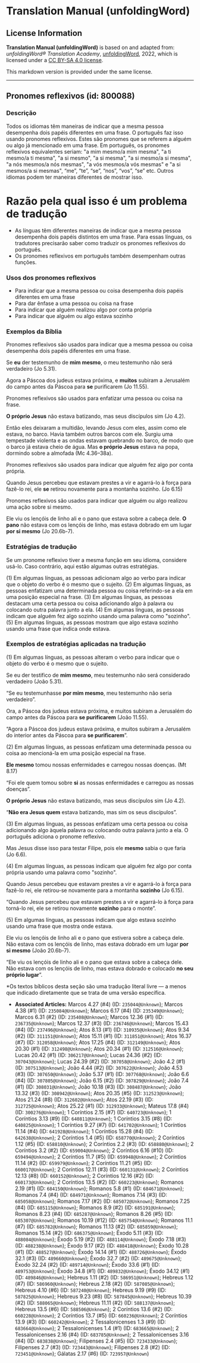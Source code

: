 # Translation Manual (unfoldingWord)

## License Information

**Translation Manual (unfoldingWord)** is based on and adapted from: _unfoldingWord® Translation Academy_, [unfoldingWord](https://unfoldingword.org/utw), 2022, which is licensed under a [CC BY-SA 4.0 license](https://creativecommons.org/licenses/by-sa/4.0/legalcode.en).

This markdown version is provided under the same license.



--------------------------------

## Pronomes reflexivos (id: 800088)

### Descrição

Todos os idiomas têm maneiras de indicar que a mesma pessoa desempenha dois papéis diferentes em uma frase. O português faz isso usando pronomes reflexivos. Estes são pronomes que se referem a alguém ou algo já mencionado em uma frase. Em português, os pronomes reflexivos equivalentes seriam: "a mim mesmo/a mim mesma", "a ti mesmo/a ti mesma", "a si mesmo", "a si mesma", "a si mesmo/a si mesma", "a nós mesmos/a nós mesmas", "a vós mesmos/a vós mesmas" e "a si mesmos/a si mesmas", “me”, “te”, “se”, “nos”, “vos”, “se” etc. Outros idiomas podem ter maneiras diferentes de mostrar isso.

Razão pela qual isso é um problema de tradução
==============================================

* As línguas têm diferentes maneiras de indicar que a mesma pessoa desempenha dois papéis distintos em uma frase. Para essas línguas, os tradutores precisarão saber como traduzir os pronomes reflexivos do português.
* Os pronomes reflexivos em português também desempenham outras funções.

### Usos dos pronomes reflexivos

* Para indicar que a mesma pessoa ou coisa desempenha dois papéis diferentes em uma frase
* Para dar ênfase a uma pessoa ou coisa na frase
* Para indicar que alguém realizou algo por conta própria
* Para indicar que alguém ou algo estava sozinho

### Exemplos da Bíblia

Pronomes reflexivos são usados para indicar que a mesma pessoa ou coisa desempenha dois papéis diferentes em uma frase.

Se **eu** der testemunho de **mim mesmo**, o meu testemunho não será verdadeiro (Jo 5\.31\).

Agora a Páscoa dos judeus estava próxima, e **muitos** subiram a Jerusalém do campo antes da Páscoa para **se** purificarem (Jo 11\.55\).

Pronomes reflexivos são usados para enfatizar uma pessoa ou coisa na frase.

**O próprio Jesus** não estava batizando, mas seus discípulos sim (Jo 4\.2\).

Então eles deixaram a multidão, levando Jesus com eles, assim como ele estava, no barco. Havia também outros barcos com ele. Surgiu uma tempestade violenta e as ondas estavam quebrando no barco, de modo que o barco já estava cheio de água. Mas **o próprio Jesus** estava na popa, dormindo sobre a almofada (Mc 4\.36–38a).

Pronomes reflexivos são usados para indicar que alguém fez algo por conta própria.

Quando Jesus percebeu que estavam prestes a vir e agarrá\-lo à força para fazê\-lo rei, ele **se** retirou novamente para a montanha sozinho. (Jo 6\.15\)

Pronomes reflexivos são usados para indicar que alguém ou algo realizou uma ação sobre si mesmo.

Ele viu os lençóis de linho ali e o pano que estava sobre a cabeça dele. **O pano** não estava com os lençóis de linho, mas estava dobrado em um lugar **por si mesmo** (Jo 20\.6b\-7\).

### Estratégias de tradução

Se um pronome reflexivo tiver a mesma função em seu idioma, considere usá\-lo. Caso contrário, aqui estão algumas outras estratégias.

(1\) Em algumas línguas, as pessoas adicionam algo ao verbo para indicar que o objeto do verbo é o mesmo que o sujeito. (2\) Em algumas línguas, as pessoas enfatizam uma determinada pessoa ou coisa referindo\-se a ela em uma posição especial na frase. (3\) Em algumas línguas, as pessoas destacam uma certa pessoa ou coisa adicionando algo à palavra ou colocando outra palavra junto a ela. (4\) Em algumas línguas, as pessoas indicam que alguém fez algo sozinho usando uma palavra como "sozinho". (5\) Em algumas línguas, as pessoas mostram que algo estava sozinho usando uma frase que indica onde estava.

### Exemplos de estratégias aplicadas na tradução

(1\) Em algumas línguas, as pessoas alteram o verbo para indicar que o objeto do verbo é o mesmo que o sujeito.

Se eu der testifico de **mim mesmo**, meu testemunho não será considerado verdadeiro (João 5\.31\).

“Se eu testemunhasse **por mim mesmo**, meu testemunho não seria verdadeiro”.

Ora, a Páscoa dos judeus estava próxima, e muitos subiram a Jerusalém do campo antes da Páscoa para **se purificarem** (João 11\.55\).

“Agora a Páscoa dos judeus estava próxima, e muitos subiram a Jerusalém do interior antes da Páscoa para **se purificarem**”.

(2\) Em algumas línguas, as pessoas enfatizam uma determinada pessoa ou coisa ao mencioná\-la em uma posição especial na frase.

**Ele mesmo** tomou nossas enfermidades e carregou nossas doenças. (Mt 8\.17\)

“Foi ele quem tomou sobre **si** as nossas enfermidades e carregou as nossas doenças”.

**O próprio Jesus** não estava batizando, mas seus discípulos sim (Jo 4\.2\).

“**Não era Jesus quem** estava batizando, mas sim os seus discípulos”.

(3\) Em algumas línguas, as pessoas enfatizam uma certa pessoa ou coisa adicionando algo àquela palavra ou colocando outra palavra junto a ela. O português adiciona o pronome reflexivo.

Mas Jesus disse isso para testar Filipe, pois ele **mesmo** sabia o que faria (Jo 6\.6\).

(4\) Em algumas línguas, as pessoas indicam que alguém fez algo por conta própria usando uma palavra como "sozinho".

Quando Jesus percebeu que estavam prestes a vir e agarrá\-lo à força para fazê\-lo rei, ele retirou\-se novamente para a montanha **sozinho** (Jo 6\.15\).

“Quando Jesus percebeu que estavam prestes a vir e agarrá\-lo à força para torná\-lo rei, ele se retirou novamente **sozinho** para o monte”.

(5\) Em algumas línguas, as pessoas indicam que algo estava sozinho usando uma frase que mostra onde estava.

Ele viu os lençóis de linho ali e o pano que estivera sobre a cabeça dele. Não estava com os lençóis de linho, mas estava dobrado em um lugar **por si mesmo** (João 20\.6b\-7\).

“Ele viu os lençóis de linho ali e o pano que estava sobre a cabeça dele. Não estava com os lençóis de linho, mas estava dobrado e colocado **no seu próprio lugar**”.  
  
\*Os textos bíblicos desta seção são uma tradução literal livre — a menos que indicado diretamente que se trata de uma versão específica.

* **Associated Articles:** Marcos 4.27 (#4) (ID: `235044@Unknown`); Marcos 4.38 (#1) (ID: `235084@Unknown`); Marcos 6.17 (#4) (ID: `235349@Unknown`); Marcos 6.31 (#2) (ID: `235408@Unknown`); Marcos 12.36 (#1) (ID: `236735@Unknown`); Marcos 12.37 (#3) (ID: `236746@Unknown`); Marcos 15.43 (#4) (ID: `237496@Unknown`); Atos 8.13 (#1) (ID: `310935@Unknown`); Atos 9.34 (#2) (ID: `311151@Unknown`); Atos 15.11 (#1) (ID: `311851@Unknown`); Atos 16.37 (#7) (ID: `312058@Unknown`); Atos 17.25 (#4) (ID: `312149@Unknown`); Atos 20.30 (#1) (ID: `312498@Unknown`); Atos 20.34 (#1) (ID: `312516@Unknown`); Lucas 20.42 (#1) (ID: `306217@Unknown`); Lucas 24.36 (#2) (ID: `307043@Unknown`); Lucas 24.39 (#2) (ID: `307058@Unknown`); João 4.2 (#1) (ID: `307513@Unknown`); João 4.44 (#2) (ID: `307622@Unknown`); João 4.53 (#3) (ID: `307650@Unknown`); João 5.37 (#1) (ID: `307768@Unknown`); João 6.6 (#4) (ID: `307805@Unknown`); João 6.15 (#2) (ID: `307829@Unknown`); João 7.4 (#1) (ID: `308031@Unknown`); João 10.18 (#3) (ID: `308487@Unknown`); João 13.32 (#3) (ID: `308942@Unknown`); Atos 20.35 (#5) (ID: `312523@Unknown`); Atos 21.24 (#8) (ID: `312602@Unknown`); Atos 22.19 (#3) (ID: `312725@Unknown`); Atos 25.22 (#1) (ID: `312933@Unknown`); Mateus 17.8 (#4) (ID: `300276@Unknown`); 1 Coríntios 2.15 (#7) (ID: `640723@Unknown`); 1 Coríntios 3.13 (#9) (ID: `640811@Unknown`); 1 Coríntios 3.15 (#8) (ID: `640825@Unknown`); 1 Coríntios 9.27 (#7) (ID: `641702@Unknown`); 1 Coríntios 11.14 (#4) (ID: `641928@Unknown`); 1 Coríntios 15.28 (#4) (ID: `642638@Unknown`); 2 Coríntios 1.4 (#5) (ID: `658770@Unknown`); 2 Coríntios 1.12 (#5) (ID: `658810@Unknown`); 2 Coríntios 2.2 (#3) (ID: `658880@Unknown`); 2 Coríntios 3.2 (#2) (ID: `659004@Unknown`); 2 Coríntios 6.16 (#10) (ID: `659494@Unknown`); 2 Coríntios 11.7 (#5) (ID: `659948@Unknown`); 2 Coríntios 11.14 (#2) (ID: `659979@Unknown`); 2 Coríntios 11.21 (#5) (ID: `660017@Unknown`); 2 Coríntios 12.11 (#3) (ID: `660131@Unknown`); 2 Coríntios 12.13 (#8) (ID: `660152@Unknown`); 2 Coríntios 12.16 (#2) (ID: `660173@Unknown`); 2 Coríntios 13.5 (#2) (ID: `660223@Unknown`); Romanos 2.19 (#1) (ID: `684150@Unknown`); Romanos 5.8 (#1) (ID: `684671@Unknown`); Romanos 7.4 (#4) (ID: `684971@Unknown`); Romanos 7.14 (#3) (ID: `685058@Unknown`); Romanos 7.17 (#2) (ID: `685072@Unknown`); Romanos 7.25 (#4) (ID: `685115@Unknown`); Romanos 8.9 (#2) (ID: `685191@Unknown`); Romanos 8.23 (#4) (ID: `685287@Unknown`); Romanos 8.26 (#5) (ID: `685307@Unknown`); Romanos 10.19 (#12) (ID: `685754@Unknown`); Romanos 11.1 (#7) (ID: `685782@Unknown`); Romanos 11.13 (#2) (ID: `685859@Unknown`); Romanos 15.14 (#2) (ID: `686375@Unknown`); Êxodo 5.11 (#3) (ID: `488084@Unknown`); Êxodo 5.19 (#2) (ID: `488114@Unknown`); Êxodo 7.18 (#3) (ID: `488238@Unknown`); Êxodo 9.17 (#2) (ID: `488418@Unknown`); Êxodo 10.28 (#1) (ID: `488527@Unknown`); Êxodo 14.14 (#1) (ID: `488726@Unknown`); Êxodo 32.1 (#3) (ID: `489660@Unknown`); Êxodo 32.7 (#2) (ID: `489675@Unknown`); Êxodo 32.24 (#2) (ID: `489714@Unknown`); Êxodo 33.6 (#1) (ID: `489753@Unknown`); Êxodo 34.8 (#1) (ID: `489832@Unknown`); Êxodo 34.12 (#1) (ID: `489846@Unknown`); Hebreus 1.11 (#2) (ID: `586951@Unknown`); Hebreus 1.12 (#7) (ID: `586960@Unknown`); Hebreus 2.18 (#2) (ID: `587085@Unknown`); Hebreus 4.10 (#6) (ID: `587240@Unknown`); Hebreus 9.19 (#9) (ID: `587825@Unknown`); Hebreus 9.23 (#8) (ID: `587845@Unknown`); Hebreus 10.39 (#2) (ID: `588065@Unknown`); Hebreus 11.11 (#2) (ID: `588137@Unknown`); Hebreus 13.5 (#6) (ID: `588506@Unknown`); 2 Coríntios 13.6 (#2) (ID: `660228@Unknown`); 2 Coríntios 13.7 (#5) (ID: `660236@Unknown`); 2 Coríntios 13.9 (#3) (ID: `660242@Unknown`); 2 Tessalonicenses 1.3 (#9) (ID: `683664@Unknown`); 2 Tessalonicenses 1.4 (#1) (ID: `683665@Unknown`); 2 Tessalonicenses 2.16 (#4) (ID: `683785@Unknown`); 2 Tessalonicenses 3.16 (#4) (ID: `683838@Unknown`); Filipenses 2.4 (#5) (ID: `723433@Unknown`); Filipenses 2.7 (#3) (ID: `723443@Unknown`); Filipenses 2.8 (#2) (ID: `723451@Unknown`); Gálatas 2.17 (#6) (ID: `723957@Unknown`)

